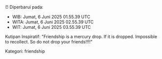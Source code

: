 ⏰ Diperbarui pada:
- WIB: Jumat, 6 Juni 2025 01.55.39 UTC
- WITA: Jumat, 6 Juni 2025 02.55.39 UTC
- WIT: Jumat, 6 Juni 2025 03.55.39 UTC

Kutipan Inspiratif:
"Friendship is a mercury drop. If it is dropped. Impossible to recollect. So do not drop your friends!!!!"


Kategori: friendship


